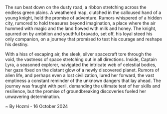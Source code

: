
The sun beat down on the dusty road, a ribbon stretching across the endless green plains.  A weathered map, clutched in the calloused hand of a young knight, held the promise of adventure.  Rumors whispered of a hidden city, rumored to hold treasures beyond imagination, a place where the air hummed with magic and the land flowed with milk and honey.  The knight, spurred on by ambition and youthful bravado, set off, his loyal steed his only companion, on a journey that promised to test his courage and reshape his destiny.  

With a hiss of escaping air, the sleek, silver spacecraft tore through the void, the vastness of space stretching out in all directions.  Inside, Captain Lyra, a seasoned explorer, navigated the intricate web of celestial bodies, her gaze fixed on the distant glow of a newly discovered planet.  Rumors of alien life, and perhaps even a lost civilization, lured her forward, the vast emptiness a constant reminder of the unknown dangers that lay ahead.  The journey was fraught with peril, demanding the ultimate test of her skills and resilience, but the promise of groundbreaking discoveries fueled her unwavering determination. 

~ By Hozmi - 16 October 2024

